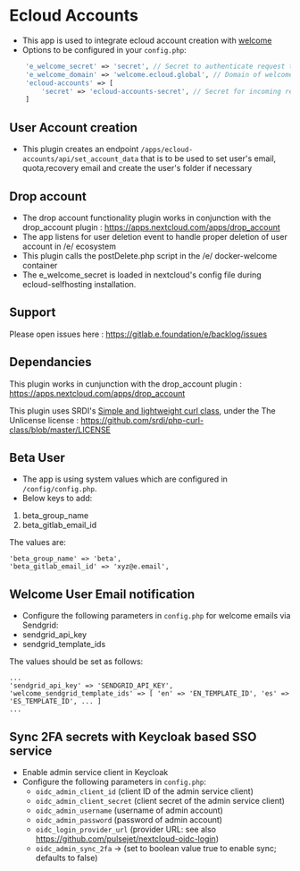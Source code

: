 # Ecloud Accounts

- This app is used to integrate ecloud account creation with [welcome](https://gitlab.e.foundation/e/infra/docker-welcome)
- Options to be configured in your `config.php`:
```php
    'e_welcome_secret' => 'secret', // Secret to authenticate request to the welcome server
    'e_welcome_domain' => 'welcome.ecloud.global', // Domain of welcome server
    'ecloud-accounts' => [
        'secret' => 'ecloud-accounts-secret', // Secret for incoming requests to authenticate against
    ]
```

## User Account creation

- This plugin creates an endpoint `/apps/ecloud-accounts/api/set_account_data` that is to be used to set user's email, quota,recovery email and create the user's folder if necessary

## Drop account

- The drop account functionality plugin works in conjunction with the drop_account plugin : https://apps.nextcloud.com/apps/drop_account
- The app listens for user deletion event to handle proper deletion of user account in /e/ ecosystem 
- This plugin calls the postDelete.php script in the /e/ docker-welcome container 
- The e_welcome_secret is loaded in nextcloud's config file during ecloud-selfhosting installation. 

## Support

Please open issues here : https://gitlab.e.foundation/e/backlog/issues

## Dependancies

This plugin works in cunjunction with the drop_account plugin : https://apps.nextcloud.com/apps/drop_account

This plugin uses SRDI's [Simple and lightweight curl class](https://github.com/srdi/php-curl-class), under the The Unlicense license : https://github.com/srdi/php-curl-class/blob/master/LICENSE

## Beta User

- The app is using system values which are configured in `/config/config.php`. 
- Below keys to add:
1. beta_group_name
2. beta_gitlab_email_id

The values are:
```
'beta_group_name' => 'beta',
'beta_gitlab_email_id' => 'xyz@e.email',
```

## Welcome User Email notification

- Configure the following parameters in `config.php` for welcome emails via Sendgrid:
 - sendgrid_api_key
 - sendgrid_template_ids

The values should be set as follows:
```
...
'sendgrid_api_key' => 'SENDGRID_API_KEY',
'welcome_sendgrid_template_ids' => [ 'en' => 'EN_TEMPLATE_ID', 'es' => 'ES_TEMPLATE_ID', ... ]
...
```

## Sync 2FA secrets with Keycloak based SSO service

- Enable admin service client in Keycloak
- Configure the following parameters in `config.php`:
  - `oidc_admin_client_id` (client ID of the admin service client)
  - `oidc_admin_client_secret` (client secret of the admin service client)
  - `oidc_admin_username` (username of admin account)
  - `oidc_admin_password` (password of admin account)
  - `oidc_login_provider_url` (provider URL: see also https://github.com/pulsejet/nextcloud-oidc-login)
  - `oidc_admin_sync_2fa` -> (set to boolean value true to enable sync; defaults to false)
